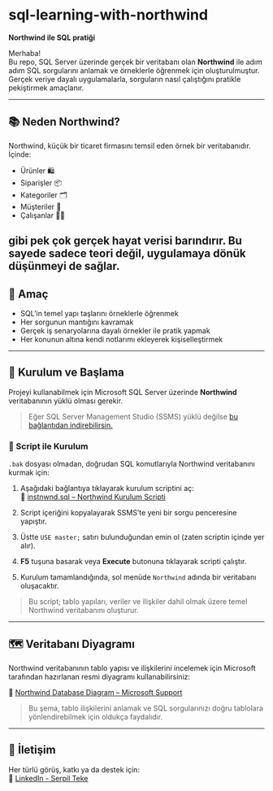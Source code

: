 # sql-learning-with-northwind
**Northwind ile SQL pratiği**

Merhaba!  
Bu repo, SQL Server üzerinde gerçek bir veritabanı olan **Northwind** ile adım adım SQL sorgularını anlamak ve örneklerle öğrenmek için oluşturulmuştur.  
Gerçek veriye dayalı uygulamalarla, sorguların nasıl çalıştığını pratikle pekiştirmek amaçlanır.

---

## 📚 Neden Northwind?

Northwind, küçük bir ticaret firmasını temsil eden örnek bir veritabanıdır. İçinde:
- Ürünler 🛍️
- Siparişler 📦
- Kategoriler 🗂️
- Müşteriler 👥
- Çalışanlar 👩‍💼
  
gibi pek çok gerçek hayat verisi barındırır.
Bu sayede sadece teori değil, uygulamaya dönük düşünmeyi de sağlar.
---

## 🎯 Amaç

- SQL’in temel yapı taşlarını örneklerle öğrenmek  
- Her sorgunun mantığını kavramak  
- Gerçek iş senaryolarına dayalı örnekler ile pratik yapmak
- Her konunun altına kendi notlarımı ekleyerek kişiselleştirmek

---

## 🔧 Kurulum ve Başlama

Projeyi kullanabilmek için Microsoft SQL Server üzerinde **Northwind** veritabanının yüklü olması gerekir.

> Eğer SQL Server Management Studio (SSMS) yüklü değilse [bu bağlantıdan indirebilirsin.](https://learn.microsoft.com/tr-tr/ssms/download-sql-server-management-studio-ssms)

### 📜 Script ile Kurulum

`.bak` dosyası olmadan, doğrudan SQL komutlarıyla Northwind veritabanını kurmak için:

1. Aşağıdaki bağlantıya tıklayarak kurulum scriptini aç:  
   🔗 [instnwnd.sql – Northwind Kurulum Scripti](https://raw.githubusercontent.com/microsoft/sql-server-samples/master/samples/databases/northwind-pubs/instnwnd.sql)

2. Script içeriğini kopyalayarak SSMS’te yeni bir sorgu penceresine yapıştır.

3. Üstte `USE master;` satırı bulunduğundan emin ol (zaten scriptin içinde yer alır).

4. **F5** tuşuna basarak veya **Execute** butonuna tıklayarak scripti çalıştır.

5. Kurulum tamamlandığında, sol menüde `Northwind` adında bir veritabanı oluşacaktır.

> Bu script; tablo yapıları, veriler ve ilişkiler dahil olmak üzere temel Northwind veritabanını oluşturur.

---

## 🗺️ Veritabanı Diyagramı

Northwind veritabanının tablo yapısı ve ilişkilerini incelemek için Microsoft tarafından hazırlanan resmi diyagramı kullanabilirsiniz:

🔗 [Northwind Database Diagram – Microsoft Support](https://support.microsoft.com/en-us/office/northwind-database-diagram-cd422d47-e4e3-4819-8100-cdae6aaa0857)

> Bu şema, tablo ilişkilerini anlamak ve SQL sorgularınızı doğru tablolara yönlendirebilmek için oldukça faydalıdır.

---


## 📩 İletişim

Her türlü görüş, katkı ya da destek için:  
📎 [LinkedIn - Serpil Teke](https://linkedin.com/in/serpilteke)
